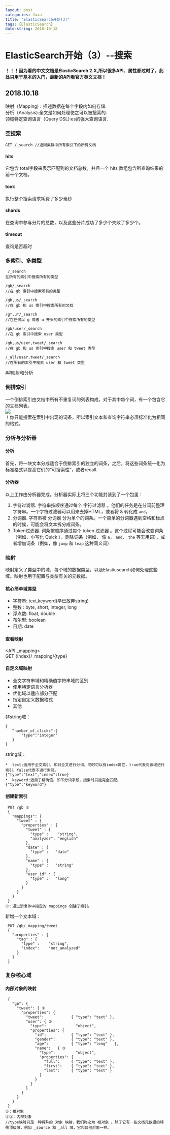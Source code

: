 ```yaml
---
layout: post
categories: Java
title: "ElasticSearch开始(3)"
tags: [ElasticSearch]
date-string: 2018-10-18
---
```

# ElasticSearch开始（3）--搜索

**！！！因为看的中文文档是ElasticSearch 2.X,所以很多API、属性都过时了，此处只用于基本的入门，最新的API看官方英文文档！**

2018.10.18
-------
映射（Mapping)：描述数据在每个字段内如何存储.   
分析（Analysis):全文是如何处理使之可以被搜索的.   
领域特定查询语言（Query DSL):es的强大查询语言.   

### 空搜索
```
GET /_search //返回集群中所有索引下的所有文档
```
#### hits
它包含 total字段来表示匹配到的文档总数，并且一个 hits 数组包含所查询结果的前十个文档。
#### took
执行整个搜索请求耗费了多少毫秒
#### shards
在查询中参与分片的总数，以及这些分片成功了多少个失败了多少个。
#### timeout
查询是否超时

### 多索引、多类型
```
 /_search
在所有的索引中搜索所有的类型
```
```
/gb/_search
//在 gb 索引中搜索所有的类型
```
```
/gb,us/_search
//在 gb 和 us 索引中搜索所有的文档
```
```
/g*,u*/_search
//在任何以 g 或者 u 开头的索引中搜索所有的类型
```
```
/gb/user/_search
//在 gb 索引中搜索 user 类型
```
```
/gb,us/user,tweet/_search
//在 gb 和 us 索引中搜索 user 和 tweet 类型
```
```
/_all/user,tweet/_search
//在所有的索引中搜索 user 和 tweet 类型
```

##映射和分析

### 倒排索引
   一个倒排索引由文档中所有不重复词的列表构成，对于其中每个词，有一个包含它的文档列表。  
![](/images/15398368494229/15398453641089.jpg)   
！你只能搜索在索引中出现的词条，所以索引文本和查询字符串必须标准化为相同的格式。

### 分析与分析器
#### 分析
首先，将一块文本分成适合于倒排索引的独立的词条，之后，将这些词条统一化为标准格式以提高它们的“可搜索性”，或者recall.
#### 分析器
以上工作由分析器完成。分析器实际上将三个功能封装到了一个包里：
1. 字符过滤器. 
   字符串按顺序通过每个 字符过滤器 。他们的任务是在分词前整理字符串。一个字符过滤器可以用来去掉HTML，或者将 & 转化成 `and`。
2. 分词器. 
   字符串被 分词器 分为单个的词条。一个简单的分词器遇到空格和标点的时候，可能会将文本拆分成词条。
3. Token过滤器. 
   词条按顺序通过每个 token 过滤器 。这个过程可能会改变词条（例如，小写化 Quick ），删除词条（例如， 像 `a`， `and`， `the` 等无用词），或者增加词条（例如，像 `jump` 和 `leap` 这种同义词）

### 映射
 映射定义了类型中的域，每个域的数据类型，以及Elasticsearch如何处理这些域。映射也用于配置与类型有关的元数据。
 
#### 核心简单域类型
* 字符串: text,keyword(早已放弃string)
* 整数 : byte, short, integer, long
* 浮点数: float, double
* 布尔型: boolean
* 日期: date

#### 查看映射
\<API:_mapping>   
GET {index}/_mapping/{type}

#### 自定义域映射
* 全文字符串域和精确值字符串域的区别
* 使用特定语言分析器
* 优化域以适应部分匹配
* 指定自定义数据格式
* 其他

非string域：
  ```
 {
     “number_of_clicks":{
         "type":"integer"
     }
 }
```
string域：
```
*  text:适用于全文索引，即对全文进行分词，同时可以有index属性，true代表对该域进行索引，false代表不进行索引。
{"type":"text","index":true}
*  keyword:适用于精确值，即不分词字段，搜索时只能完全匹配。
{"type":"keyword"}
```
#### 创建新索引
```
 PUT /gb ①
 {
   "mappings": {
     "tweet" : {
       "properties" : {
         "tweet" : {
           "type" :    "string",
           "analyzer": "english"
         },
         "date" : {
           "type" :   "date"
         },
         "name" : {
           "type" :   "string"
         },
         "user_id" : {
           "type" :   "long"
         }
       }
     }
   }
 }
①：通过消息体中指定的 mappings 创建了索引。
```
新增一个文本域：
```
 PUT /gb/_mapping/tweet
 {
   "properties" : {
     "tag" : {
       "type" :    "string",
       "index":    "not_analyzed"
     }
   }
 }
```
### 复杂核心域
#### 内部对象的映射
```
 {
   "gb": {
     "tweet": { ①
       "properties": {
         "tweet":            { "type": "text" },
         "user": { ②
           "type":             "object",
           "properties": {
             "id":           { "type": "text" },
             "gender":       { "type": "text" },
             "age":          { "type": "long"   },
             "name":   { ③
               "type":         "object",
               "properties": {
                 "full":     { "type": "text" },
                 "first":    { "type": "text" },
                 "last":     { "type": "text" }
               }
             }
           }
         }
       }
     }
   }
 }
①：根对象
②③：内部对象
//type映射只是一种特殊的 对象 映射，我们称之为 根对象 。除了它有一些文档元数据的特殊顶级域，例如 _source 和 _all 域，它和其他对象一样。
```






